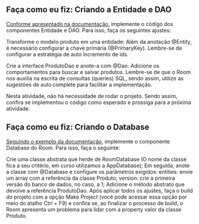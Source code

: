 ## Faça como eu fiz: Criando a Entidade e DAO

[Conforme apresentado na documentação](https://developer.android.com/training/data-storage/room#sample-implementation), implemente o código dos componentes Entidade e DAO. Para isso, faça os seguintes ajustes:

Transforme o modelo produto em uma entidade:
Além da anotação @Entity, é necessário configurar a chave primária (@PrimaryKey).
Lembre-se de configurar a estratégia de auto incremento de ids.

Crie a interface ProdutoDao e anote-a com @Dao:
Adicione os comportamentos para buscar e salvar produtos.
Lembre-se de que o Room nos auxilia na escrita de consultas (queries) SQL, sendo assim, utilize as sugestões de auto complete para facilitar a implementação.

Nesta atividade, não há necessidade de rodar o projeto. Sendo assim, confira se implementou o código como esperado e prossiga para a próxima atividade.

## Faça como eu fiz: Criando o Database

[Seguindo o exemplo da documentação](https://developer.android.com/training/data-storage/room?hl=pt-br#sample-implementation), implemente o componente Database do Room. Para isso, faça o seguinte:

Crie uma classe abstrata que herde de RoomDatabase (O nome da classe fica a seu critério, em curso utilizamos a AppDatabase);
Em seguida, anote a classe com @Database e configure os parâmetros exigidos:
entities: envie um array com a referência da classe Produto;
version: crie a primeira versão do banco de dados, no caso, a 1;
Adicione o método abstrato que devolve a referência ProdutoDao.
Após aplicar todos os ajustes, faça o build do projeto com a opção Make Project (você pode acessar essa opção por meio do atalho Ctrl + F9) e confira se, ao finalizar o processo de build, o Room apresenta um problema para lidar com a property valor da classe Produto.
